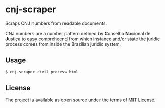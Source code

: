 # cnj-scraper

Scraps CNJ numbers from readable documents.

CNJ numbers are a number pattern defined by **C**onselho **N**acional de **J**ustiça to easy compreheend from which instance and/or state the juridic process comes from inside the Brazilian juridic system.

## Usage

```sh
$ cnj-scraper civil_process.html
```

## License

The project is available as open source under the terms of [MIT License](https://opensource.org/licenses/MIT).
